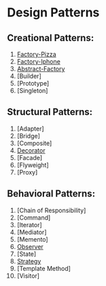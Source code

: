 # Design Patterns

## Creational Patterns:
1. [Factory-Pizza](https://github.com/GJayme/design-patterns-factory) 
2. [Factory-Iphone](https://github.com/GJayme/factory-iphone)
3. [Abstract-Factory](https://github.com/GJayme/abstract-factory)
4. [Builder]
5. [Prototype]
6. [Singleton]

## Structural Patterns:
1. [Adapter]
2. [Bridge]
3. [Composite]
4. [Decorator](https://github.com/GJayme/design-pattern-decorator) 
5. [Facade]
6. [Flyweight]
7. [Proxy]

## Behavioral Patterns:
1. [Chain of Responsibility]
2. [Command]
3. [Iterator]
4. [Mediator]
5. [Memento]
6. [Observer](https://github.com/GJayme/design-pattern-observer)
7. [State]
10. [Strategy](https://github.com/GJayme/design-pattern-strategy)
11. [Template Method]
12. [Visitor]
